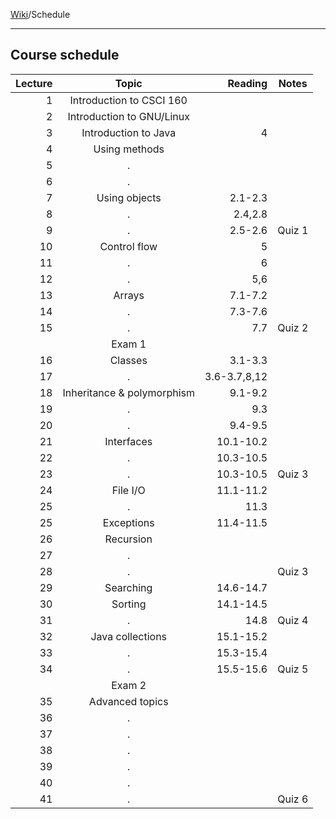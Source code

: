 [Wiki]()/Schedule
___

## Course schedule
| Lecture |            Topic           |     Reading  | Notes  |
| -------:|:--------------------------:| ------------:| ------ |
|       1 | Introduction to CSCI 160   |              |        |
|       2 | Introduction to GNU/Linux  |              |        |
|       3 | Introduction to Java       |            4 |        |
|       4 | Using methods              |              |        |
|       5 | .                          |              |        |
|       6 | .                          |              |        |
|       7 | Using objects              |      2.1-2.3 |        |
|       8 | .                          |      2.4,2.8 |        |
|       9 | .                          |      2.5-2.6 | Quiz 1 |
|      10 | Control flow               |            5 |        |
|      11 | .                          |            6 |        |
|      12 | .                          |          5,6 |        |
|      13 | Arrays                     |      7.1-7.2 |        |
|      14 | .                          |      7.3-7.6 |        |
|      15 | .                          |          7.7 | Quiz 2 |
|         | Exam 1                     |              |        |
|      16 | Classes                    |      3.1-3.3 |        |
|      17 | .                          | 3.6-3.7,8,12 |        |
|      18 | Inheritance & polymorphism |      9.1-9.2 |        |
|      19 | .                          |          9.3 |        |
|      20 | .                          |      9.4-9.5 |        |
|      21 | Interfaces                 |    10.1-10.2 |        |
|      22 | .                          |    10.3-10.5 |        |
|      23 | .                          |    10.3-10.5 | Quiz 3 |
|      24 | File I/O                   |    11.1-11.2 |        |
|      25 | .                          |         11.3 |        |
|      25 | Exceptions                 |    11.4-11.5 |        |
|      26 | Recursion                  |              |        |
|      27 | .                          |              |        |
|      28 | .                          |              | Quiz 3 |
|      29 | Searching                  |    14.6-14.7 |        |
|      30 | Sorting                    |    14.1-14.5 |        |
|      31 | .                          |         14.8 | Quiz 4 |
|      32 | Java collections           |    15.1-15.2 |        |
|      33 | .                          |    15.3-15.4 |        |
|      34 | .                          |    15.5-15.6 | Quiz 5 |
|         | Exam 2                     |              |        |
|      35 | Advanced topics            |              |        |
|      36 | .                          |              |        |
|      37 | .                          |              |        |
|      38 | .                          |              |        |
|      39 | .                          |              |        |
|      40 | .                          |              |        |
|      41 | .                          |              | Quiz 6 |
